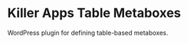 Killer Apps Table Metaboxes
===========================

WordPress plugin for defining table-based metaboxes.
